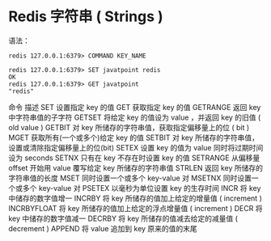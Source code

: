 # Redis 字符串 ( Strings )

语法：
```text
redis 127.0.0.1:6379> COMMAND KEY_NAME
```

```text
redis 127.0.0.1:6379> SET javatpoint redis   
OK   
redis 127.0.0.1:6379> GET javatpoint   
"redis"  
```


命令	    描述
SET	        设置指定 key 的值
GET	        获取指定 key 的值
GETRANGE	返回 key 中字符串值的子字符
GETSET	    将给定 key 的值设为 value ，并返回 key 的旧值 ( old value )
GETBIT	    对 key 所储存的字符串值，获取指定偏移量上的位 ( bit )
MGET	    获取所有(一个或多个)给定 key 的值
SETBIT	    对 key 所储存的字符串值，设置或清除指定偏移量上的位(bit)
SETEX	    设置 key 的值为 value 同时将过期时间设为 seconds
SETNX	    只有在 key 不存在时设置 key 的值
SETRANGE	从偏移量 offset 开始用 value 覆写给定 key 所储存的字符串值
STRLEN	    返回 key 所储存的字符串值的长度
MSET	    同时设置一个或多个 key-value 对
MSETNX	    同时设置一个或多个 key-value 对
PSETEX	    以毫秒为单位设置 key 的生存时间
INCR	    将 key 中储存的数字值增一
INCRBY	    将 key 所储存的值加上给定的增量值 ( increment )
INCRBYFLOAT	将 key 所储存的值加上给定的浮点增量值 ( increment )
DECR	    将 key 中储存的数字值减一
DECRBY	    将 key 所储存的值减去给定的减量值 ( decrement )
APPEND	    将 value 追加到 key 原来的值的末尾
